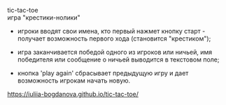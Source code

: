 tic-tac-toe  
игра "крестики-нолики"

- игроки вводят свои имена, кто первый нажмет кнопку старт - получает возможность первого хода (становится "крестиком");

- игра заканчивается победой одного из игроков или ничьей, имя победителя или сообщение о ничьей выводится в текстовом поле;

- кнопка 'play again' сбрасывает предыдущую игру и дает возможность игрокам начать новую.


https://iuliia-bogdanova.github.io/tic-tac-toe/
